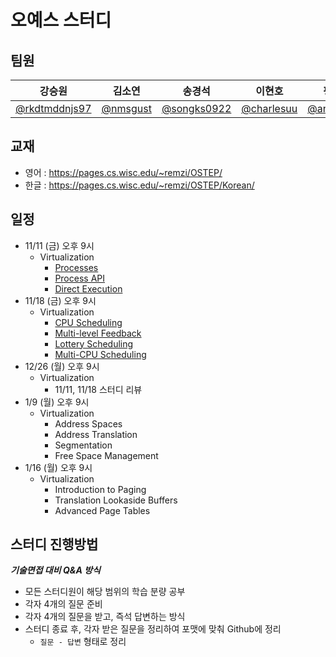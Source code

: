 # 오예스 스터디
## 팀원
|강승원|김소연|송경석|이현호|평주영|
|:---:|:---:|:---:|:---:|:---:|
|[@rkdtmddnjs97](https://github.com/rkdtmddnjs97)|[@nmsgust](https://github.com/nmsgust)|[@songks0922](https://github.com/songks0922)|[@charlesuu](https://github.com/charlesuu)|[@anthologia](https://github.com/anthologia)|

## 교재
- 영어 : https://pages.cs.wisc.edu/~remzi/OSTEP/
- 한글 : https://pages.cs.wisc.edu/~remzi/OSTEP/Korean/

## 일정
- 11/11 (금) 오후 9시
    - Virtualization
        - [Processes](https://github.com/Oh-yeS-study/Oh-yeS/tree/master/Virtualization%20Part/01%20Processes)
        - [Process API](https://github.com/Oh-yeS-study/Oh-yeS/tree/master/Virtualization%20Part/02%20Process%20API)
        - [Direct Execution](https://github.com/Oh-yeS-study/Oh-yeS/tree/master/Virtualization%20Part/03%20Direct%20Execution)
- 11/18 (금) 오후 9시
    - Virtualization
        - [CPU Scheduling](https://github.com/Oh-yeS-study/Oh-yeS/tree/master/Virtualization%20Part/04%20CPU%20Scheduling)
        - [Multi-level Feedback](https://github.com/Oh-yeS-study/Oh-yeS/tree/master/Virtualization%20Part/05%20Multi-level%20Feedback)
        - [Lottery Scheduling](https://github.com/Oh-yeS-study/Oh-yeS/tree/master/Virtualization%20Part/06%20Lottery%20Scheduling)
        - [Multi-CPU Scheduling](https://github.com/Oh-yeS-study/Oh-yeS/tree/master/Virtualization%20Part/07%20Multi-CPU%20Scheduling)
- 12/26 (월) 오후 9시
    - Virtualization
        - 11/11, 11/18 스터디 리뷰
- 1/9 (월) 오후 9시
    - Virtualization
        - Address Spaces
        - Address Translation
        - Segmentation
        - Free Space Management
- 1/16 (월) 오후 9시
    - Virtualization
        - Introduction to Paging
        - Translation Lookaside Buffers	
        - Advanced Page Tables



## 스터디 진행방법
**_기술면접 대비 Q&A 방식_**
- 모든 스터디원이 해당 범위의 학습 분량 공부
- 각자 4개의 질문 준비
- 각자 4개의 질문을 받고, 즉석 답변하는 방식
- 스터디 종료 후, 각자 받은 질문을 정리하여 포맷에 맞춰 Github에 정리
  - `질문 - 답변` 형태로 정리
